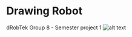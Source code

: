 # Drawing Robot
 dRobTek Group 8 - Semester project 1
![alt text](https://github.com/Therkelsen/Drawing-Robot/Images/UR3.jpg?raw=true)
